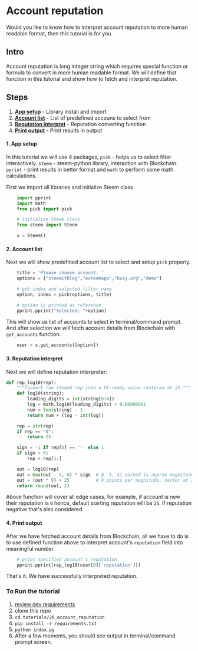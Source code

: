 # Account reputation

Would you like to know how to interpret account reputation to more human readable format, then this tutorial is for you.

## Intro

Account reputation is long integer string which requires special function or formula to convert in more human readable format. We will define that function in this tutorial and show how to fetch and interpret reputation.

## Steps

1.  [**App setup**](#app-setup) - Library install and import
1.  [**Account list**](#account-list) - List of predefined accouns to select from
1.  [**Reputation interpret**](#reputation-details) - Reputation converting function
1.  [**Print output**](#print-output) - Print results in output

#### 1. App setup <a name="app-setup"></a>

In this tutorial we will use 4 packages, `pick` - helps us to select filter interactively. `steem` - steem-python library, interaction with Blockchain. `pprint` - print results in better format and `math` to perform some math calculations.

First we import all libraries and initialize Steem class

```python
    import pprint
    import math
    from pick import pick

    # initialize Steem class
    from steem import Steem

    s = Steem()
```

#### 2. Account list <a name="account-list"></a>

Next we will show predefined account list to select and setup `pick` properly.

```python
    title = 'Please choose account: '
    options = ["steemitblog","esteemapp","busy.org","demo"]

    # get index and selected filter name
    option, index = pick(options, title)

    # option is printed as reference
    pprint.pprint("Selected: "+option)
```

This will show us list of accounts to select in terminal/command prompt. And after selection we will fetch account details from Blockchain with `get_accounts` function.

```python
    user = s.get_accounts([option])
```


#### 3. Reputation interpret <a name="reputation-details"></a>

Next we will define reputation interpreter:

```python
def rep_log10(rep):
    """Convert raw steemd rep into a UI-ready value centered at 25."""
    def log10(string):
        leading_digits = int(string[0:4])
        log = math.log10(leading_digits) + 0.00000001
        num = len(string) - 1
        return num + (log - int(log))

    rep = str(rep)
    if rep == "0":
        return 25

    sign = -1 if rep[0] == '-' else 1
    if sign < 0:
        rep = rep[1:]

    out = log10(rep)
    out = max(out - 9, 0) * sign  # @ -9, $1 earned is approx magnitude 1
    out = (out * 9) + 25          # 9 points per magnitude. center at 25
    return round(out, 2)
```

Above function will cover all edge cases, for example, if account is new their reputation is `0` hence, default starting reputation will be `25`. If reputation negative that's also considered.

#### 4. Print output <a name="print-output"></a>

After we have fetched account details from Blockchain, all we have to do is to use defined function above to interpret account's `reputation` field into meaningful number.

```python
    # print specified account's reputation
    pprint.pprint(rep_log10(user[0]['reputation']))
```

That's it. We have successfully interpreted reputation.

### To Run the tutorial

1.  [review dev requirements](../00_getting_started)
1.  clone this repo
1.  `cd tutorials/20_account_reputation`
1.  `pip install -r requirements.txt`
1.  `python index.py`
1.  After a few moments, you should see output in terminal/command prompt screen.